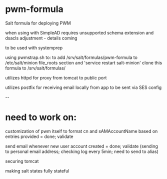 # pwm-formula
Salt formula for deploying PWM

when using with SimpleAD requires unsupported schema extension and dsacls adjustment - details coming

to be used with systemprep

using pwmstrap.sh to:
to add /srv/salt/formulas/pwm-formula to /etc/salt/minion file_roots section and 'service restart salt-minion'
clone this formula to /srv/salt/formulas/

utilizes httpd for proxy from tomcat to public port

utilizes postfix for receiving email locally from app to be sent via SES config

--

# need to work on:

customization of pwm itself to format cn and sAMAccountName based on entries provided = done; validate

send email whenever new user account created = done; validate (sending to personal email address; checking log every 5min; need to send to alias)

securing tomcat

making salt states fully stateful
